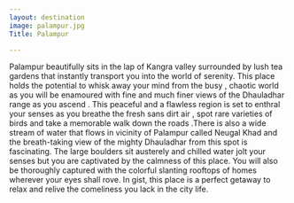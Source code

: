 ```yaml
---
layout: destination
image: palampur.jpg
Title: Palampur

---
```


Palampur beautifully sits in the lap of Kangra valley surrounded by lush tea gardens that instantly transport you into the world of serenity. This place holds the potential to whisk away your mind from the busy , chaotic world as you will be enamoured with fine and much finer views of the Dhauladhar range as you ascend . This peaceful and a flawless region is set to enthral your senses as you breathe the fresh sans dirt air , spot rare varieties of birds and take a memorable walk down the roads .There is also a wide stream of water that flows in vicinity of Palampur called Neugal Khad and the breath-taking view of the mighty Dhauladhar from this spot is fascinating. The large boulders sit austerely and chilled water jolt your senses but you are captivated by the calmness of this place.  You will also be thoroughly captured with the colorful slanting rooftops of homes wherever your eyes shall rove. In gist, this place is a perfect getaway to relax and relive the comeliness you lack in the city life.
